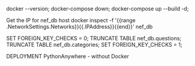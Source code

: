 docker --version;
docker-compose down;
docker-compose up --build -d;

Get the IP for nef_db host
docker inspect -f '{{range .NetworkSettings.Networks}}{{.IPAddress}}{{end}}' nef_db


SET FOREIGN_KEY_CHECKS = 0;
TRUNCATE TABLE nef_db.questions;
TRUNCATE TABLE nef_db.categories;
SET FOREIGN_KEY_CHECKS = 1;

DEPLOYMENT
PythonAnywhere - without Docker
